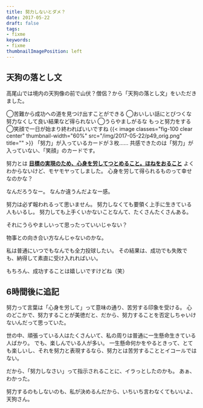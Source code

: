 ```yaml
---
title: 努力しないとダメ？
date: 2017-05-22
draft: false
tags:
- fixme
keywords:
- fixme
thumbnailImagePosition: left
---
```

## 天狗の落とし文
高尾山では境内の天狗像の前で山伏？僧侶？から「天狗の落とし文」をいただきました。

◯苦難から成功への道を見つけ出すことができる
◯おいしい話にとびつくな 努力なくして良い結果など得られない
◯うらやましがるな もっと努力をする
◯笑顔で一日が始まり終わればいいですね
{{< image classes="fig-100 clear center" thumbnail-width="60%" src="/img/2017-05-22/p49_orig.png" title="" >}}
「努力」が入っているカードが３枚……
共感できたのは「努力」が入っていない、「笑顔」のカードです。

努力とは
<u>**目標の実現のため、心身を労してつとめること。ほねをおること**</u>
よくわからないけど、モヤモヤってしました。
心身を労して得られるものって幸せなのかな？

なんだろうなー。
なんか違うんだよなー感。

努力は必ず報われるって思いません。
努力しなくても要領く上手に生きている人もいるし。
努力しても上手くいかないことなんて、たくさんたくさんある。

それにうらやましいって思ったっていいじゃない？

物事との向き合い方なんじゃないのかな。

私は普通にいつでもなんでも全力投球したい。
その結果は、成功でも失敗でも、納得して素直に受け入れればいい。

もちろん、成功することは嬉しいですけどね（笑）


## 6時間後に追記
努力って言葉は「心身を労して」って意味の通り、苦労する印象を受ける。
心のどこかで、努力することが美徳だと、だから、努力することを否定しちゃいけないんだって思っていた。

世の中、頑張っている人はたくさんいて、私の周りは普通に一生懸命生きている人ばかり。
でも、楽しんでいる人が多い。
一生懸命何かをやるときって、とても楽しいし、それを努力と表現するなら、努力とは苦労することとイコールではない。

だから、「努力しなさい」って指示されることに、イラっとしたのかも。
あぁ、わかった。

努力するのもしないのも、私が決めるんだから、いちいち言わなくてもいいよ、天狗さん。

